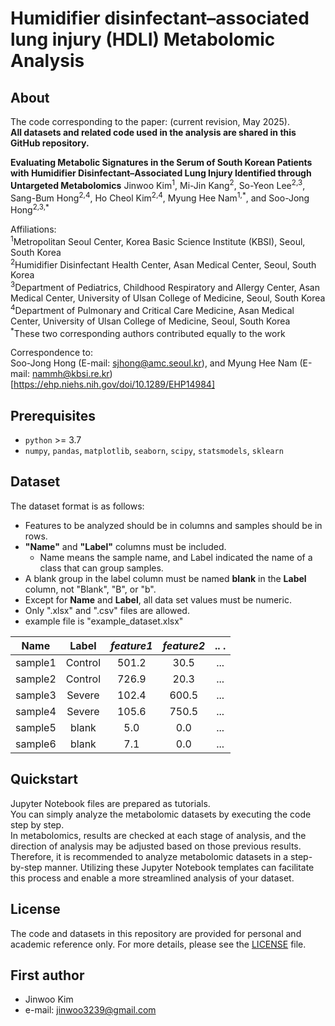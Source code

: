# Humidifier disinfectant–associated lung injury (HDLI) Metabolomic Analysis 

## About
The code corresponding to the paper: (current revision, May 2025).  
**All datasets and related code used in the analysis are shared in this GitHub repository.**

**Evaluating Metabolic Signatures in the Serum of South Korean Patients with Humidifier Disinfectant–Associated Lung Injury Identified through Untargeted Metabolomics**
Jinwoo Kim<sup>1</sup>, Mi-Jin Kang<sup>2</sup>, So-Yeon Lee<sup>2,3</sup>, Sang-Bum Hong<sup>2,4</sup>, Ho Cheol Kim<sup>2,4</sup>, Myung Hee Nam<sup>1,\*</sup>, and Soo-Jong Hong<sup>2,3,\*</sup>

Affiliations:  
<sup>1</sup>Metropolitan Seoul Center, Korea Basic Science Institute (KBSI), Seoul, South Korea    
<sup>2</sup>Humidifier Disinfectant Health Center, Asan Medical Center, Seoul, South Korea  
<sup>3</sup>Department of Pediatrics, Childhood Respiratory and Allergy Center, Asan Medical Center, University of Ulsan College of Medicine, Seoul, South Korea  
<sup>4</sup>Department of Pulmonary and Critical Care Medicine, Asan Medical Center, University of Ulsan College of Medicine, Seoul, South Korea  
<sup>*</sup>These two corresponding authors contributed equally to the work  

Correspondence to:  
Soo-Jong Hong (E-mail: sjhong@amc.seoul.kr), and Myung Hee Nam (E-mail: nammh@kbsi.re.kr)  
[https://ehp.niehs.nih.gov/doi/10.1289/EHP14984]  


## Prerequisites
* `python` >= 3.7
* `numpy`, `pandas`, `matplotlib`, `seaborn`, `scipy`, `statsmodels`, `sklearn`  

## Dataset
The dataset format is as follows:  

* Features to be analyzed should be in columns and samples should be in rows.  
* **"Name"** and **"Label"** columns must be included.  
    - Name means the sample name, and Label indicated the name of a class that can group samples.  
* A blank group in the label column must be named **blank** in the **Label** column, not "Blank", "B", or "b".  
* Except for **Name** and **Label**, all data set values must be numeric.  
* Only ".xlsx" and ".csv" files are allowed.  
* example file is "example_dataset.xlsx"  



Name        |Label       |*feature1*  |*feature2*  |..   .      |
:----------:|:----------:|:----------:|:----------:|:----------:| 
sample1     |Control     |501.2       |30.5        |...         |
sample2     |Control     |726.9       |20.3        |...         |
sample3     |Severe      |102.4       |600.5       |...         |
sample4     |Severe      |105.6       |750.5       |...         |
sample5     |blank       |5.0         |0.0         |...         |
sample6     |blank       |7.1         |0.0         |...         |


## Quickstart
Jupyter Notebook files are prepared as tutorials.  
You can simply analyze the metabolomic datasets by executing the code step by step.  
In metabolomics, results are checked at each stage of analysis, and the direction of analysis may be adjusted based on those previous results. Therefore, it is recommended to analyze metabolomic datasets in a step-by-step manner. Utilizing these Jupyter Notebook templates can facilitate this process and enable a more streamlined analysis of your dataset.


## License
The code and datasets in this repository are provided for personal and academic reference only. For more details, please see the [LICENSE](./LICENSE) file.


## First author
* Jinwoo Kim
* e-mail: jinwoo3239@gmail.com
